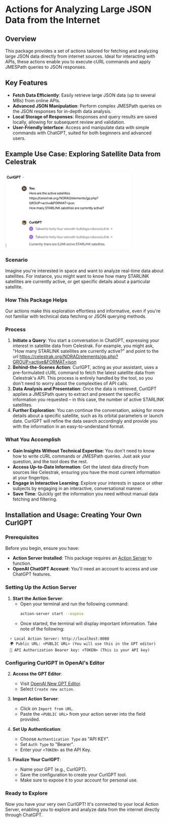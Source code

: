 # Actions for Analyzing Large JSON Data from the Internet

## Overview
This package provides a set of actions tailored for fetching and analyzing large JSON data directly from internet sources. Ideal for interacting with APIs, these actions enable you to execute cURL commands and apply JMESPath queries to JSON responses.

## Key Features
- **Fetch Data Efficiently**: Easily retrieve large JSON data (up to several MBs) from online APIs.
- **Advanced JSON Manipulation**: Perform complex JMESPath queries on the JSON responses for in-depth data analysis.
- **Local Storage of Responses**: Responses and query results are saved locally, allowing for subsequent review and validation.
- **User-Friendly Interface**: Access and manipulate data with simple commands with ChatGPT, suited for both beginners and advanced users.

## Example Use Case: Exploring Satellite Data from Celestrak

<img src="celestrak.png" alt="CurlGPT" width="400"/>

### Scenario
Imagine you're interested in space and want to analyze real-time data about satellites. For instance, you might want to know how many STARLINK satellites are currently active, or get specific details about a particular satellite.

### How This Package Helps
Our actions make this exploration effortless and informative, even if you're not familiar with technical data fetching or JSON querying methods.

### Process
1. **Initiate a Query**: You start a conversation in ChatGPT, expressing your interest in satellite data from Celestrak. For example, you might ask, "How many STARLINK satellites are currently active?" and point to the url https://celestrak.org/NORAD/elements/gp.php?GROUP=active&FORMAT=json 
2. **Behind-the-Scenes Action**: CurlGPT, acting as your assistant, uses a pre-formulated cURL command to fetch the latest satellite data from Celestrak's API. This process is entirely handled by the tool, so you don't need to worry about the complexities of API calls.
3. **Data Analysis and Presentation**: Once the data is retrieved, CurlGPT applies a JMESPath query to extract and present the specific information you requested – in this case, the number of active STARLINK satellites.
4. **Further Exploration**: You can continue the conversation, asking for more details about a specific satellite, such as its orbital parameters or launch date. CurlGPT will refine the data search accordingly and provide you with the information in an easy-to-understand format.

### What You Accomplish
- **Gain Insights Without Technical Expertise**: You don't need to know how to write cURL commands or JMESPath queries. Just ask your question, and the tool does the rest.
- **Access Up-to-Date Information**: Get the latest data directly from sources like Celestrak, ensuring you have the most current information at your fingertips.
- **Engage in Interactive Learning**: Explore your interests in space or other subjects by engaging in an interactive, conversational manner.
- **Save Time**: Quickly get the information you need without manual data fetching and filtering.

## Installation and Usage: Creating Your Own CurlGPT

### Prerequisites
Before you begin, ensure you have:
- **Action Server Installed**: This package requires an [Action Server](https://github.com/robocorp/robocorp) to function.
- **OpenAI ChatGPT Account**: You'll need an account to access and use ChatGPT features.

### Setting Up the Action Server
1. **Start the Action Server**:
   - Open your terminal and run the following command:
     ```bash
     action-server start --expose
     ```
   - Once started, the terminal will display important information. Take note of the following:
```
  ⚡️ Local Action Server: http://localhost:8080
  🌍 Public URL: <PUBLIC URL> (You will use this in the GPT editor)
  🔑 API Authorization Bearer key: <TOKEN> (This is your API key)
```

### Configuring CurlGPT in OpenAI's Editor
2. **Access the GPT Editor**:
   - Visit [OpenAI New GPT Editor](https://chat.openai.com/gpts/editor).
   - Select `Create new action`.

3. **Import Action Server**:
   - Click on `Import from URL`.
   - Paste the `<PUBLIC URL>` from your action server into the field provided.

4. **Set Up Authentication**:
   - Choose `Authentication Type` as \"API KEY\".
   - Set `Auth Type` to \"Bearer\".
   - Enter your `<TOKEN>` as the API Key.

5. **Finalize Your CurlGPT**:
   - Name your GPT (e.g., CurlGPT).
   - Save the configuration to create your CurlGPT tool.
   - Make sure to expose it to your account for personal use.

### Ready to Explore
Now you have your very own CurlGPT! It's connected to your local Action Server, enabling you to explore and analyze data from the internet directly through ChatGPT.
